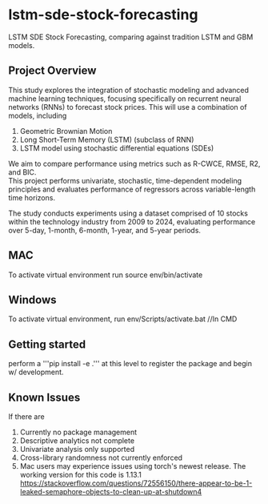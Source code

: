 # lstm-sde-stock-forecasting
LSTM SDE Stock Forecasting, comparing against tradition LSTM and GBM models. 

## Project Overview

This study explores the integration of stochastic modeling and
advanced machine learning techniques, focusing specifically on 
recurrent neural networks (RNNs) to forecast stock prices. 
This will use a combination of models, including 

1. Geometric Brownian Motion
2. Long Short-Term Memory (LSTM) (subclass of RNN) 
3. LSTM model using stochastic differential equations (SDEs)

We aim to compare performance using metrics such as R-CWCE, RMSE, R2, and BIC.  
This project performs univariate, stochastic, time-dependent modeling principles and 
evaluates performance of regressors across variable-length time horizons. 

The study conducts experiments using a dataset comprised of 10 stocks within the technology 
industry from 2009 to 2024, evaluating performance over 5-day, 1-month, 6-month, 1-year, and 5-year periods. 


## MAC 
To activate virtual environment run source env/bin/activate
## Windows 
To activate virtual environment, run env/Scripts/activate.bat //In CMD

## Getting started 
perform a '''pip install -e .''' at this level to register the package and begin w/ development.


## Known Issues 
If there are 

1. Currently no package management
2. Descriptive analytics not complete
3. Univariate analysis only supported
4. Cross-library randomness not currently enforced
5. Mac users may experience issues using torch's newest release. The working version for this code is 1.13.1 https://stackoverflow.com/questions/72556150/there-appear-to-be-1-leaked-semaphore-objects-to-clean-up-at-shutdown4


